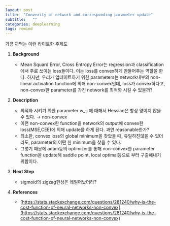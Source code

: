 ```yaml
---
layout: post
title:  "Convexity of network and corresponding parameter update"
subtitle:   ""
categories: deeplearning
tags: remind
---
```

가끔 까먹는 이런 라이트한 주제도 
1. **Background** 
    - Mean Squard Error, Cross Entropy Error는 regression과 classification에서 주로 쓰이는 loss들이다. 이는 loss를 convex하게 만들어주는 역할을 한다. 하지만, 우리가 업데이트하기 위한 parameters는 network내부의 non-linear activation function에 의해 non-convex인데, loss가 convex하다고, non-convex한 parameter를 가진 network를 최적화 시킬 수 있을까?
2. **Description**
    - 최적화 시키기 위한 parameter w_ij 에 대해서 Hessian은 항상 양이지 않을 수 있다. → non-convex
    - 이런 non-convex한 function을 network의 output에 convex한 loss(MSE,CEE)에 의해 update를 하게 된다. 과연 reasonable한가?
    - 최소한, convex loss의 global minimum을 찾았을 때, 유일하진않을 수 있더라도, parameter의 어떤 한 minimum을 찾을 수 있다.
    - 그렇기 때문에 adam등의 optimizer를 통해 non-convex한 parameter function을 update해 saddle point, local optimal등으로 부터 구출해내기 위함이다.

3. **Next Step**
    - sigmoid의 zigzag현상은 왜일어났더라?
4. **References**
    - [https://stats.stackexchange.com/questions/281240/why-is-the-cost-function-of-neural-networks-non-convex](https://stats.stackexchange.com/questions/281240/why-is-the-cost-function-of-neural-networks-non-convex)
